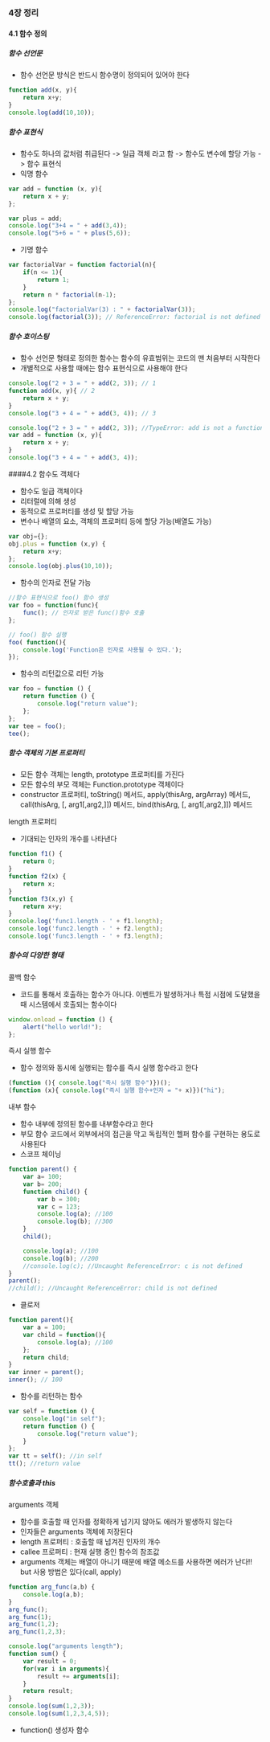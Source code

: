### 4장 정리

#### 4.1 함수 정의
##### 함수 선언문
- 함수 선언문 방식은 반드시 함수명이 정의되어 있어야 한다
```javascript
function add(x, y){
	return x+y;
}
console.log(add(10,10));
```

##### 함수 표현식
- 함수도 하나의 값처럼 취급된다 -> 일급 객체 라고 함 -> 함수도 변수에 할당 가능 -> 함수 표현식
- 익명 함수 
```javascript
var add = function (x, y){
	return x + y;
};

var plus = add;
console.log("3+4 = " + add(3,4));
console.log("5+6 = " + plus(5,6));
```
- 기명 함수
```javascript
var factorialVar = function factorial(n){
	if(n <= 1){
		return 1;
	}
	return n * factorial(n-1);
};
console.log("factorialVar(3) : " + factorialVar(3));
console.log(factorial(3)); // ReferenceError: factorial is not defined
```

##### 함수 호이스팅
- 함수 선언문 형태로 정의한 함수는
함수의 유효범위는 코드의 맨 처음부터 시작한다
- 개별적으로 사용할 때에는 함수 표현식으로 사용해야 한다
```javascript
console.log("2 + 3 = " + add(2, 3)); // 1
function add(x, y){ // 2
	return x + y;
}
console.log("3 + 4 = " + add(3, 4)); // 3
```

```javascript
console.log("2 + 3 = " + add(2, 3)); //TypeError: add is not a function
var add = function (x, y){
	return x + y;
}
console.log("3 + 4 = " + add(3, 4));
```

####4.2 함수도 객체다
- 함수도 일급 객체이다
- 리터럴에 의해 생성
- 동적으로 프로퍼티를 생성 및 할당 가능
- 변수나 배열의 요소, 객체의 프로퍼티 등에 할당 가능(배열도 가능)
```javascript
var obj={};
obj.plus = function (x,y) {
    return x+y;
};
console.log(obj.plus(10,10));
```
- 함수의 인자로 전달 가능
```javascript
//함수 표현식으로 foo() 함수 생성
var foo = function(func){ 
	func(); // 인자로 받은 func()함수 호출
};

// foo() 함수 실행
foo( function(){ 
	console.log('Function은 인자로 사용될 수 있다.');
});
```

- 함수의 리턴값으로 리턴 가능
```javascript
var foo = function () {
    return function () {
        console.log("return value");
    };
};
var tee = foo();
tee();
```

##### 함수 객체의 기본 프로퍼티
- 모든 함수 객체는 length, prototype 프로퍼티를 가진다
- 모든 함수의 부모 객체는 Function.prototype 객체이다
- constructor 프로퍼티,
  toString() 메서드,
  apply(thisArg, argArray) 메서드,
  call(thisArg, [, arg1[,arg2,]]) 메서드,
  bind(thisArg, [, arg1[,arg2,]]) 메서드

length 프로퍼티
- 기대되는 인자의 개수를 나타낸다
```javascript
function f1() {
    return 0;
}
function f2(x) {
    return x;
}
function f3(x,y) {
    return x+y;
}
console.log('func1.length - ' + f1.length);
console.log('func2.length - ' + f2.length);
console.log('func3.length - ' + f3.length);
```

##### 함수의 다양한 형태

콜백 함수
- 코드를 통해서 호출하는 함수가 아니다. 이벤트가 발생하거나 특점 시점에 도달했을 때 시스템에서 호출되는 함수이다
```javascript
window.onload = function () {
    alert("hello world!");
};
```

즉시 실행 함수
- 함수 정의와 동시에 실행되는 함수를 즉시 실행 함수라고 한다
```javascript
(function (){ console.log("즉시 실행 함수")})();
(function (x){ console.log("즉시 실행 함수+인자 = "+ x)})("hi");    
```

내부 함수
- 함수 내부에 정의된 함수를 내부함수라고 한다
- 부모 함수 코드에서 외부에서의 접근을 막고
독립적인 헬퍼 함수를 구현하는 용도로 사용된다
- 스코프 체이닝
```javascript
function parent() {
    var a= 100;
    var b= 200;
    function child() {
        var b = 300;
        var c = 123;
        console.log(a); //100
        console.log(b); //300
    }
    child();

    console.log(a); //100
    console.log(b); //200
    //console.log(c); //Uncaught ReferenceError: c is not defined
}
parent();
//child(); //Uncaught ReferenceError: child is not defined
```
- 클로저
```javascript
function parent(){
    var a = 100;
    var child = function(){
        console.log(a); //100
    };
    return child;
}
var inner = parent();
inner(); // 100
```

- 함수를 리턴하는 함수
```javascript
var self = function () {
    console.log("in self");
    return function () {
        console.log("return value");
    }
};
var tt = self(); //in self
tt(); //return value
```

##### 함수호출과 this

arguments 객체
- 함수를 호출할 때 인자를 정확하게 넘기지 않아도
에러가 발생하지 않는다
- 인자들은 arguments 객체에 저장된다
- length 프로퍼티 : 호출할 때 넘겨진 인자의 개수
- callee 프로퍼티 : 현재 실행 중인 함수의 참조값
- arguments 객체는 배열이 아니기 때문에
배열 메소드를 사용하면 에러가 난다!!
but 사용 방법은 있다(call, apply)

```javascript
function arg_func(a,b) {
    console.log(a,b);
}
arg_func();
arg_func(1);
arg_func(1,2);
arg_func(1,2,3);
```

```javascript
console.log("arguments length");
function sum() {
    var result = 0;
    for(var i in arguments){
        result += arguments[i];
    }
    return result;
}
console.log(sum(1,2,3));
console.log(sum(1,2,3,4,5));
```







- function() 생성자 함수
